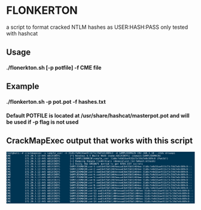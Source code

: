 # FLONKERTON

a script to format cracked NTLM hashes as USER:HASH:PASS
only tested with hashcat

## Usage

#### ./flonerkton.sh [-p potfile] -f CME file

## Example

#### ./flonkerton.sh -p pot.pot -f hashes.txt

#### Default POTFILE is located at /usr/share/hashcat/masterpot.pot and will be used if -p flag is not used

## CrackMapExec output that works with this script

![Alt text](img/samplepic.PNG)
